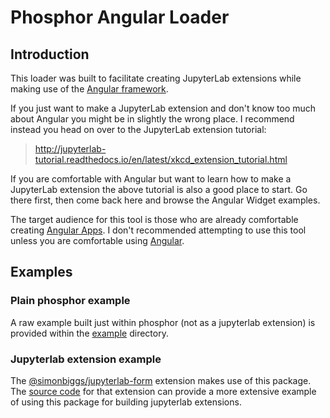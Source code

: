 # Phosphor Angular Loader

## Introduction

This loader was built to facilitate creating JupyterLab extensions while making use of the [Angular framework](https://angular.io/). 

If you just want to make a JupyterLab extension and don't know too much about Angular you might be in slightly the wrong place. I recommend instead you head on over to the JupyterLab extension tutorial:

> http://jupyterlab-tutorial.readthedocs.io/en/latest/xkcd_extension_tutorial.html

If you are comfortable with Angular but want to learn how to make a JupyterLab extension the above tutorial is also a good place to start. Go there first, then come back here and browse the Angular Widget examples.

The target audience for this tool is those who are already comfortable creating [Angular Apps](https://angular.io/). I don't recommended attempting to use this tool unless you are comfortable using [Angular](https://angular.io/).

## Examples

### Plain phosphor example

A raw example built just within phosphor (not as a jupyterlab extension) is provided within the [example](example/) directory.

### Jupyterlab extension example

The [@simonbiggs/jupyterlab-form](https://www.npmjs.com/package/@simonbiggs/jupyterlab-form) extension makes use of this package. The [source code](https://github.com/SimonBiggs/jupyterlab-form) for that extension can provide a more extensive example of using this package for building jupyterlab extensions.
